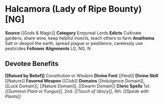 ﻿---
ability:
- Constitution
- Wisdom
ability_boost:
- Constitution
- Wisdom
alignment: NG
deity:
- '[[DATABASE/deity/Halcamora|Halcamora]]'
deity_category: Empyreal Lords
divine_font: Heal
domain:
- '[[DATABASE/domain/Indulgence Domain|Indulgence]]'
- '[[DATABASE/domain/Luck Domain|Luck]]'
- '[[DATABASE/domain/Nature Domain|Nature]]'
- '[[DATABASE/domain/Swarm Domain|Swarm]]'
favored_weapon: '[[DATABASE/weapon/Club|Club]]'
follower_alignment:
- LG
- NG
- N
id: '120'
name: Halcamora
rarity: Common
skill:
- '[[DATABASE/skill/Nature|Nature]]'
source: '[[DATABASE/source/Gods & Magic|Gods & Magic]]'
trait: null
type: Deity

---
# Halcamora (Lady of Ripe Bounty) [NG]

**Source** [[Gods & Magic]] 
**Category** Empyreal Lords
**Edicts** Cultivate gardens, share wine, keep helpful insects, teach others to farm
**Anathema** Salt or despoil the earth, spread plague or pestilence, carelessly use pesticides
**Follower Alignments** LG, NG, N

## Devotee Benefits

**[[Raised by Belief]]** Constitution or Wisdom
**Divine Font** _[[Heal]]_
**Divine Skill** [[Nature]]
**Favored Weapon** [[Club]]
**Domains** [[Indulgence Domain]], [[Luck Domain]], [[Nature Domain]], [[Swarm Domain]]
**Cleric Spells** 1st: _[[Summon Plant or Fungus]]_, 2nd: _[[Touch of Idiocy]]_, 4th: _[[Speak with Plants]]_